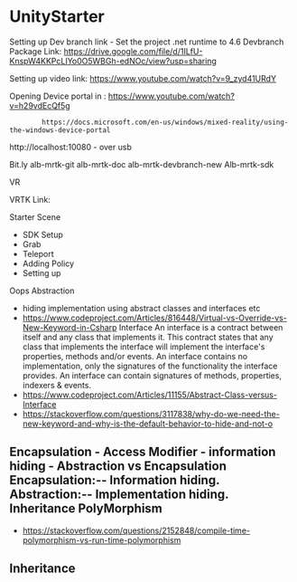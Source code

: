 # UnityStarter

Setting up
Dev branch link - 
Set the project .net runtime to 4.6 
Devbranch Package Link: https://drive.google.com/file/d/1ILfU-KnspW4KKPcLIYo0O5WBGh-edNOc/view?usp=sharing

Setting up video link: https://www.youtube.com/watch?v=9_zyd41URdY

Opening Device portal in : https://www.youtube.com/watch?v=h29vdEcQf5g

			https://docs.microsoft.com/en-us/windows/mixed-reality/using-the-windows-device-portal
http://localhost:10080  - over usb




Bit.ly
alb-mrtk-git
alb-mrtk-doc
alb-mrtk-devbranch-new
Alb-mrtk-sdk


VR

VRTK Link:


Starter Scene
- SDK Setup
- Grab
- Teleport
- Adding Policy
- Setting up


Oops
Abstraction
 - hiding implementation using abstract classes and interfaces etc
 - https://www.codeproject.com/Articles/816448/Virtual-vs-Override-vs-New-Keyword-in-Csharp 
 Interface
  An interface is a contract between itself and any class that implements it. This contract states that any class that implements the interface will implement the interface's properties, methods and/or events. An interface contains no implementation, only the signatures of the functionality the interface provides. An interface can contain signatures of methods, properties, indexers & events.
  - https://www.codeproject.com/Articles/11155/Abstract-Class-versus-Interface
  - https://stackoverflow.com/questions/3117838/why-do-we-need-the-new-keyword-and-why-is-the-default-behavior-to-hide-and-not-o
 
Encapsulation
	- Access Modifier
	- information hiding
	-
Abstraction vs Encapsulation
	Encapsulation:-- Information hiding.
	Abstraction:-- Implementation hiding.
Inheritance
PolyMorphism
- 
- https://stackoverflow.com/questions/2152848/compile-time-polymorphism-vs-run-time-polymorphism

Inheritance
 - 
